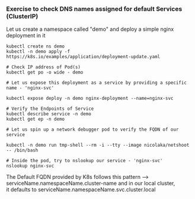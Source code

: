 ### Exercise to check DNS names assigned for default Services (ClusterIP)

Let us create a namespace called "demo" and deploy a simple nginx deployment in it

```
kubectl create ns demo
kubectl -n demo apply -f https://k8s.io/examples/application/deployment-update.yaml

# Check IP address of Pod(s)
kubectl get po -o wide - demo

# Let us expose this deployment as a service by providing a specific name - 'nginx-svc'

kubectl expose deploy -n demo nginx-deployment --name=nginx-svc

# Verify the Endpoints of Service
kubectl describe service -n demo
kubectl get ep -n demo

# Let us spin up a network debugger pod to verify the FQDN of our service

kubectl -n demo run tmp-shell --rm -i --tty --image nicolaka/netshoot -- /bin/bash

# Inside the pod, try to nslookup our service - 'nginx-svc'
nslookup nginx-svc

```

The Default FQDN provided by K8s follows this pattern --> serviceName.namespaceName.cluster-name and in our local cluster, <br>
it defaults to serviceName.namespaceName.svc.cluster.local
